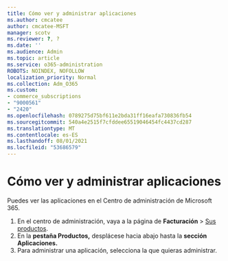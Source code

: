 ```yaml
---
title: Cómo ver y administrar aplicaciones
ms.author: cmcatee
author: cmcatee-MSFT
manager: scotv
ms.reviewer: ?, ?
ms.date: ''
ms.audience: Admin
ms.topic: article
ms.service: o365-administration
ROBOTS: NOINDEX, NOFOLLOW
localization_priority: Normal
ms.collection: Adm_O365
ms.custom:
- commerce_subscriptions
- "9000561"
- "2420"
ms.openlocfilehash: 0789275d75bf611e2bda31ff16eafa730836fb54
ms.sourcegitcommit: 540a4e2515f7cfddee65519046454fc4437cd287
ms.translationtype: MT
ms.contentlocale: es-ES
ms.lasthandoff: 08/01/2021
ms.locfileid: "53686579"
---
```

# <a name="how-to-view-and-manage-apps"></a>Cómo ver y administrar aplicaciones

Puedes ver las aplicaciones en el Centro de administración de Microsoft 365.

1. En el centro de administración, vaya a la página de **Facturación** > [Sus productos](https://go.microsoft.com/fwlink/p/?linkid=842054).
2. En la **pestaña Productos,** desplácese hacia abajo hasta la **sección Aplicaciones.**
3. Para administrar una aplicación, selecciona la que quieras administrar.